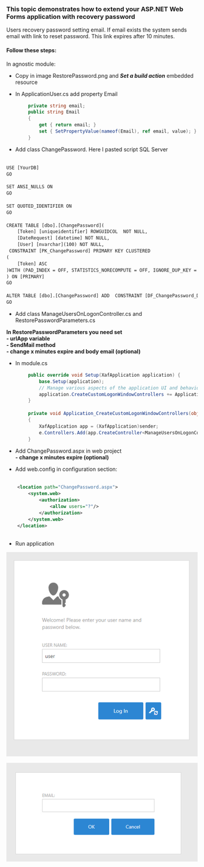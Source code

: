 ### This topic demonstrates how to extend your ASP.NET Web Forms application with recovery password

Users recovery password setting email.
If email exists the system sends email with link to reset password.
This link expires after 10 minutes.

#### Follow these steps:

In agnostic module:

- Copy in image RestorePassword.png and ***Set a build action*** embedded resource

- In ApplicationUser.cs add property Email

```csharp
        private string email;
        public string Email
        {
            get { return email; }
            set { SetPropertyValue(nameof(Email), ref email, value); }
        }

```

- Add class ChangePassword. Here I pasted script SQL Server

```xml

USE [YourDB]
GO

SET ANSI_NULLS ON
GO

SET QUOTED_IDENTIFIER ON
GO

CREATE TABLE [dbo].[ChangePassword](
	[Token] [uniqueidentifier] ROWGUIDCOL  NOT NULL,
	[DateRequest] [datetime] NOT NULL,
	[User] [nvarchar](100) NOT NULL,
 CONSTRAINT [PK_ChangePassword] PRIMARY KEY CLUSTERED 
(
	[Token] ASC
)WITH (PAD_INDEX = OFF, STATISTICS_NORECOMPUTE = OFF, IGNORE_DUP_KEY = OFF, ALLOW_ROW_LOCKS = ON, ALLOW_PAGE_LOCKS = ON, OPTIMIZE_FOR_SEQUENTIAL_KEY = OFF) ON [PRIMARY]
) ON [PRIMARY]
GO

ALTER TABLE [dbo].[ChangePassword] ADD  CONSTRAINT [DF_ChangePassword_DateRequest]  DEFAULT (getdate()) FOR [DateRequest]
GO
```

- Add class ManageUsersOnLogonController.cs and RestorePasswordParameters.cs

****In RestorePasswordParameters you need set
    <br>- urlApp variable 
    <br>- SendMail method
    <br>- change x minutes expire and body email (optional)****


- In module.cs
```csharp
        public override void Setup(XafApplication application) {
            base.Setup(application);
            // Manage various aspects of the application UI and behavior at the module level.
            application.CreateCustomLogonWindowControllers += Application_CreateCustomLogonWindowControllers; ;
        }

        private void Application_CreateCustomLogonWindowControllers(object sender, CreateCustomLogonWindowControllersEventArgs e)
        {
            XafApplication app = (XafApplication)sender;
            e.Controllers.Add(app.CreateController<ManageUsersOnLogonController>());
        }
```

- Add ChangePassword.aspx in web project
   ****<br>- change x minutes expire (optional)****

- Add web.config in configuration section:

```xml
                     
    <location path="ChangePassword.aspx">
		<system.web>
			<authorization>
				<allow users="?"/>
			</authorization>
		</system.web>
	</location>
 
```

- Run application

![](images/Login.png)

![](images/Email.png)







